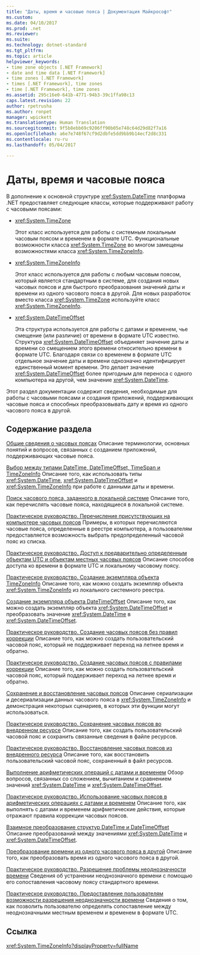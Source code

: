 ```yaml
---
title: "Даты, время и часовые пояса | Документация Майкрософт"
ms.custom: 
ms.date: 04/10/2017
ms.prod: .net
ms.reviewer: 
ms.suite: 
ms.technology: dotnet-standard
ms.tgt_pltfrm: 
ms.topic: article
helpviewer_keywords:
- time zone objects [.NET Framework]
- date and time data [.NET Framework]
- time zones [.NET Framework]
- times [.NET Framework], time zones
- time [.NET Framework], time zones
ms.assetid: 295c16e0-641b-4771-94b3-39c1ffa98c13
caps.latest.revision: 22
author: rpetrusha
ms.author: ronpet
manager: wpickett
ms.translationtype: Human Translation
ms.sourcegitcommit: 9f5b8ebb69c9206ff90b05e748c64d29d82f7a16
ms.openlocfilehash: a6e7e748f67cf9d2dbfe5dd9bb9b14ecf2d8c331
ms.contentlocale: ru-ru
ms.lasthandoff: 05/04/2017

---
```


# <a name="dates-times-and-time-zones"></a>Даты, время и часовые пояса

В дополнение к основной структуре <xref:System.DateTime> платформа .NET предоставляет следующие классы, которые поддерживают работу с часовыми поясами:

* <xref:System.TimeZone>

  Этот класс используется для работы с системным локальным часовым поясом и временем в формате UTC. Функциональные возможности класса <xref:System.TimeZone> во многом замещены возможностями класса <xref:System.TimeZoneInfo>.

* <xref:System.TimeZoneInfo>

  Этот класс используется для работы с любым часовым поясом, который является стандартным в системе, для создания новых часовых поясов и для быстрого преобразования значений даты и времени из одного часового пояса в другой. Для новых разработок вместо класса <xref:System.TimeZone> используйте класс <xref:System.TimeZoneInfo>.

* <xref:System.DateTimeOffset>

  Эта структура используется для работы с датами и временем, чье смещение (или различие) от времени в формате UTC известно. Структура <xref:System.DateTimeOffset> объединяет значение даты и времени со смещением этого времени относительно времени в формате UTC. Благодаря связи со временем в формате UTC отдельное значение даты и времени однозначно идентифицирует единственный момент времени. Это делает значение <xref:System.DateTimeOffset> более пригодным для переноса с одного компьютера на другой, чем значение <xref:System.DateTime>.

Этот раздел документации содержит сведения, необходимые для работы с часовыми поясами и создания приложений, поддерживающих часовые пояса и способных преобразовывать дату и время из одного часового пояса в другой.

## <a name="in-this-section"></a>Содержание раздела

[Общие сведения о часовых поясах](../../../docs/standard/datetime/time-zone-overview.md)
 Описание терминологии, основных понятий и вопросов, связанных с созданием приложений, поддерживающих часовые пояса.

[Выбор между типами DateTime, DateTimeOffset, TimeSpan и TimeZoneInfo](../../../docs/standard/datetime/choosing-between-datetime.md)
 Описание того, как использовать типы <xref:System.DateTime>, <xref:System.DateTimeOffset> и <xref:System.TimeZoneInfo> при работе с данными даты и времени.

[Поиск часового пояса, заданного в локальной системе](../../../docs/standard/datetime/finding-the-time-zones-on-local-system.md)
 Описание того, как перечислять часовые пояса, находящиеся в локальной системе.

[Практическое руководство. Перечисление присутствующих на компьютере часовых поясов](../../../docs/standard/datetime/enumerate-time-zones.md)
 Примеры, в которых перечисляются часовые пояса, определенные в реестре компьютера, а пользователям предоставляется возможность выбрать предопределенный часовой пояс из списка.

[Практическое руководство. Доступ к предварительно определенным объектам UTC и объектам местных часовых поясов](../../../docs/standard/datetime/access-utc-and-local.md)
 Описание способов доступа ко времени в формате UTC и локальному часовому поясу.

[Практическое руководство. Создание экземпляра объекта TimeZoneInfo](../../../docs/standard/datetime/instantiate-time-zone-info.md)
 Описание того, как можно создать экземпляр объекта <xref:System.TimeZoneInfo> из локального системного реестра.

[Создание экземпляра объекта DateTimeOffset](../../../docs/standard/datetime/instantiating-a-datetimeoffset-object.md)
 Описание того, как можно создать экземпляр объекта <xref:System.DateTimeOffset> и преобразовать значение <xref:System.DateTime> в <xref:System.DateTimeOffset>.

[Практическое руководство. Создание часовых поясов без правил коррекции](../../../docs/standard/datetime/create-time-zones-without-adjustment-rules.md)
 Описание того, как можно создать пользовательский часовой пояс, который не поддерживает переход на летнее время и обратно.

[Практическое руководство. Создание часовых поясов с правилами коррекции](../../../docs/standard/datetime/create-time-zones-with-adjustment-rules.md)
 Описание того, как можно создать пользовательский часовой пояс, который поддерживает переход на летнее время и обратно.

[Сохранение и восстановление часовых поясов](../../../docs/standard/datetime/saving-and-restoring-time-zones.md)
 Описание сериализации и десериализации данных часового пояса в <xref:System.TimeZoneInfo> и демонстрация некоторых сценариев, в которых эти функции могут использоваться.

[Практическое руководство. Сохранение часовых поясов во внедренном ресурсе](../../../docs/standard/datetime/save-time-zones-to-an-embedded-resource.md)
 Описание того, как создать пользовательский часовой пояс и сохранить связанные сведения в файле ресурсов.

[Практическое руководство. Восстановление часовых поясов из внедренного ресурса](../../../docs/standard/datetime/restore-time-zones-from-an-embedded-resource.md)
 Описание того, как восстановить пользовательский часовой пояс, сохраненный в файл ресурсов.

[Выполнение арифметических операций с датами и временем](../../../docs/standard/datetime/performing-arithmetic-operations.md)
 Обзор вопросов, связанных со сложением, вычитанием и сравнением значений <xref:System.DateTime> и <xref:System.DateTimeOffset>.

[Практическое руководство. Использование часовых поясов в арифметических операциях с датами и временем](../../../docs/standard/datetime/use-time-zones-in-arithmetic.md)
 Описание того, как выполнять с датами и временем арифметические действия, которые отражают правила коррекции часовых поясов.

[Взаимное преобразование структур DateTime и DateTimeOffset](../../../docs/standard/datetime/converting-between-datetime-and-offset.md)
 Описание преобразований между значениями <xref:System.DateTime> и <xref:System.DateTimeOffset>.

[Преобразование времени из одного часового пояса в другой](../../../docs/standard/datetime/converting-between-time-zones.md)
 Описание того, как преобразовать время из одного часового пояса в другой.

[Практическое руководство. Разрешение проблемы неоднозначности времени](../../../docs/standard/datetime/resolve-ambiguous-times.md)
 Сведения об устранении неоднозначного времени с помощью его сопоставления часовому поясу стандартного времени.

[Практическое руководство. Предоставление пользователям возможности разрешения неоднозначности времени](../../../docs/standard/datetime/let-users-resolve-ambiguous-times.md)
 Сведения о том, как позволить пользователю определять сопоставление между неоднозначными местным временем и временем в формате UTC.

## <a name="reference"></a>Ссылка

<xref:System.TimeZoneInfo?displayProperty=fullName>
